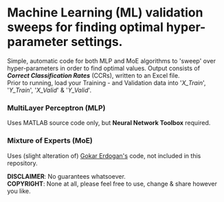 # Machine Learning (ML) validation sweeps for finding optimal hyper-parameter settings.

Simple, automatic code for both MLP and MoE algorithms to 'sweep' over hyper-parameters in order to find optimal values. Output consists of **_Correct Classification Rates_** (CCRs), written to an Excel file. <br>
Prior to running, load your Training - and Validation data into '*X_Train*', '*Y_Train*', '*X_Valid*' & '*Y_Valid*'.

### MultiLayer Perceptron (MLP) 
Uses MATLAB source code only, but **Neural Network Toolbox** required.

### Mixture of Experts (MoE) 
Uses (slight alteration of) [Gokar Erdogan's](https://goker.wordpress.com/2011/07/01/mixture-of-experts/) code, not included in this repository.


**DISCLAIMER**: No guarantees whatsoever. <br>
**COPYRIGHT**: None at all, please feel free to use, change & share however you like.
